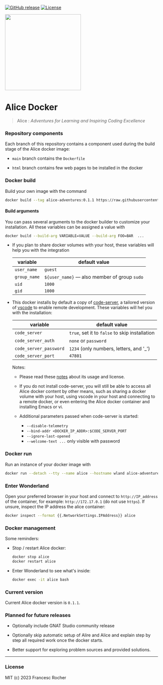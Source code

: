 [![GitHub release](https://img.shields.io/github/release/alice-adventures/docker.svg)](https://github.com/alice-adventures/docker/releases/latest)
[![License](https://img.shields.io/github/license/alice-adventures/docker.svg?color=blue)](https://github.com/alice-adventures/docker/blob/master/LICENSE)

<img src="https://raw.githubusercontent.com/wiki/alice-adventures/Alice/Alice_Adventures.png" width="250" />

# Alice Docker

> Alice : _Adventures for Learning and Inspiring Coding Excellence_


### Repository components

Each branch of this repository contains a component used during the build stage
of the Alice docker image:

  * `main` branch contains the `Dockerfile`

  * `html` branch contains few web pages to be installed in the docker


### Docker build

Build your own image with the command

```sh
docker build --tag alice-adventures:0.1.1 https://raw.githubusercontent.com/alice-adventures/docker/main/Dockerfile
```

#### Build arguments

You can pass several arguments to the docker builder to customize your
installation. All these variables can be assigned a value with

```sh
docker build --build-arg VARIABLE=VALUE --build-arg FOO=BAR  ...
```

  * If you plan to share docker volumes with your host, these variables will
    help you with the integration

    | variable     | default value                                |
    |--------------|----------------------------------------------|
    | `user_name`  | `guest`                                      |
    | `group_name` | `${user_name}` — also member of group `sudo` |
    | `uid`        | `1000`                                       |
    | `gid`        | `1000`                                       |

  * This docker installs by default  a copy of
    [code-server](https://code.visualstudio.com/docs/remote/vscode-server), a
    tailored version of [vscode](https://code.visualstudio.com/) to enable
    remote development. These variables will hel you with the installation:

    | variable               | default value                                  |
    |------------------------|------------------------------------------------|
    | `code_server`          | `true`, set it to `false` to skip installation |
    | `code_server_auth`     | `none` or `password`                           |
    | `code_server_password` | `1234`    (only numbers, letters, and '_')     |
    | `code_server_port`     | `47801`                                        |

    Notes:

      + Please read these
        [notes](https://code.visualstudio.com/docs/remote/vscode-server#_common-questions)
        about its usage and license.

      * If you do not install code-server, you will still be able to access all
        Alice docker content by other means, such as sharing a docker volume
        with your host, using vscode in your host and connecting to a remote
        docker, or even entering the Alice docker container and installing Emacs
        or vi.

      * Additional parameters passed when code-server is started:

        + `--disable-telemetry`
        + `--bind-addr <DOCKER_IP_ADDR>:$CODE_SERVER_PORT`
        + `--ignore-last-opened`
        + `--welcome-text ...` only visible with password


### Docker run

Run an instance of your docker image with

```sh
docker run --detach --tty --name alice --hostname wland alice-adventures:0.1.1
```


### Enter Wonderland

Open your preferred browser in your host and connect to `http://IP_address`
of the container, for example: `http://172.17.0.1` (do not use `https`). If
unsure, inspect the IP address the alice container:

```sh
docker inspect --format {{.NetworkSettings.IPAddress}} alice
```


### Docker management

Some reminders:

  * Stop / restart Alice docker:

    ```sh
    docker stop alice
    docker restart alice
    ```

  * Enter Wonderland to see what's inside:

    ```sh
    docker exec -it alice bash
    ```


### Current version

Current Alice docker version is `0.1.1`.


### Planned for future releases

  * Optionally include GNAT Studio community release

  * Optionally skip automatic setup of Alire and Alice and explain step by step
    all required work once the docker starts.

  * Better support for exploring problem sources and provided solutions.

---
### License
MIT (c) 2023 Francesc Rocher
